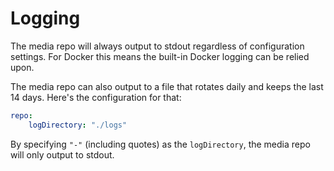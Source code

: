 # Logging

The media repo will always output to stdout regardless of configuration settings. For Docker
this means the built-in Docker logging can be relied upon.

The media repo can also output to a file that rotates daily and keeps the last 14 days. Here's
the configuration for that:

```yaml
repo:
    logDirectory: "./logs"
```

By specifying `"-"` (including quotes) as the `logDirectory`, the media repo will only output to
stdout.
